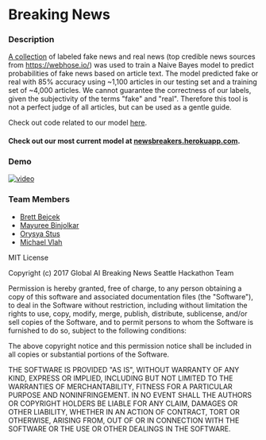 # Breaking News

### Description
 
[A collection](https://www.kaggle.com/mrisdal/fake-news) of labeled fake news and real news (top credible news sources from https://webhose.io/) was used to train a Naive Bayes model to predict probabilities of fake news based on article text. The model predicted fake or real with 85% accuracy using ~1,100 articles in our testing set and a training set of ~4,000 articles. We cannot guarantee the correctness of our labels, given the subjectivity of the terms "fake" and "real". Therefore this tool is not a perfect judge of all articles, but can be used as a gentle guide. 

Check out code related to our model [here](https://github.com/OrysyaStus/fakenews_code).

#### Check out our most current model at [newsbreakers.herokuapp.com](newsbreakers.herokuapp.com).  

### Demo

[![video](https://img.youtube.com/vi/misls7a1ePo/0.jpg)](https://www.youtube.com/watch?v=misls7a1ePo)

### Team Members

* [Brett Bejcek](https://www.linkedin.com/in/brettbejcek/)
* [Mayuree Binjolkar](https://www.linkedin.com/in/mayuree-binjolkar-974a7133/)
* [Orysya Stus](https://www.linkedin.com/in/orysyastus/)
* [Michael Vlah](https://www.linkedin.com/in/michaelvlah)

MIT License

Copyright (c) 2017 Global AI Breaking News Seattle Hackathon Team

Permission is hereby granted, free of charge, to any person obtaining a copy
of this software and associated documentation files (the "Software"), to deal
in the Software without restriction, including without limitation the rights
to use, copy, modify, merge, publish, distribute, sublicense, and/or sell
copies of the Software, and to permit persons to whom the Software is
furnished to do so, subject to the following conditions:

The above copyright notice and this permission notice shall be included in all
copies or substantial portions of the Software.

THE SOFTWARE IS PROVIDED "AS IS", WITHOUT WARRANTY OF ANY KIND, EXPRESS OR
IMPLIED, INCLUDING BUT NOT LIMITED TO THE WARRANTIES OF MERCHANTABILITY,
FITNESS FOR A PARTICULAR PURPOSE AND NONINFRINGEMENT. IN NO EVENT SHALL THE
AUTHORS OR COPYRIGHT HOLDERS BE LIABLE FOR ANY CLAIM, DAMAGES OR OTHER
LIABILITY, WHETHER IN AN ACTION OF CONTRACT, TORT OR OTHERWISE, ARISING FROM,
OUT OF OR IN CONNECTION WITH THE SOFTWARE OR THE USE OR OTHER DEALINGS IN THE
SOFTWARE.
